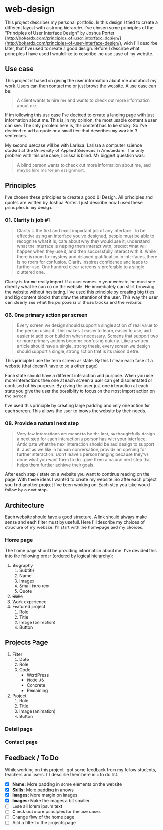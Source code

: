 # web-design
This project describes my personal portfolio. In this design I tried to create a different layout with a strong hierarchy. I've chosen some principles of the "Principles of User Interface Design" by Joshua Porter [http://bokardo.com/principles-of-user-interface-design/](http://bokardo.com/principles-of-user-interface-design/), wich I'll descirbe later, that I've used to create a good design.
Before I descirbe what principles I have used I would like to describe the use case of my website.

## Use case
This project is based on giving the user information about me and about my work. Users can then contact me or just brows the website. A use case can be:

> A client wants to hire me and wants to check out more information about me.

If im following this use case I've decided to create a landing page with just information about me. This is, in my opinion, the most usable content a user can see. The only problem here is, the content has to be sticky. So I've decided to add a quote or a small text that describes my work in 3 sentences.

My second usecase will be with Larissa. Larissa a computer science student at the University of Applied Sciences in Amsterdam. The only problem with this use case, Larissa is blind. My biggest question was:

> A blind person wants to check out more information about me, and maybe hire me for an assignment.


## Principles
I've chosen these principles to create a good UI Design. All principles and quotes are written by Joshua Porter. I just describe how I used these principles in my design.

### 01. Clarity is job #1
> Clarity is the first and most important job of any interface. To be effective using an interface you've designed, people must be able to recognize what it is, care about why they would use it, understand what the interface is helping them interact with, predict what will happen when they use it, and then successfully interact with it. While there is room for mystery and delayed gratification in interfaces, there is no room for confusion. Clarity inspires confidence and leads to further use. One hundred clear screens is preferable to a single cluttered one.

Clarity is for me really import. If a user comes to your website, he must see directly what he can do on the website. He immediately can start browsing the website without hesitating. I've used this principle by creating big titles and big content blocks that draw the attention of the user.
This way the user can clearly see what the purpose is of these blocks and the website.

### 06. One primary action per screen
> Every screen we design should support a single action of real value to the person using it. This makes it easier to learn, easier to use, and easier to add to or build on when necessary. Screens that support two or more primary actions become confusing quickly. Like a written article should have a single, strong thesis, every screen we design should support a single, strong action that is its raison d'etre.

This principle I use the term screen as state. By this I mean each fase of a website (that doesn't have to be a other page).

Each state should have a different interaction and purpose. When you use more interactions then one at each screen a user can get disorientated or confused of his purpose. By giving the user just one interaction at each state you give the user the possiblity to focus on the most import action on the screen.

I've used this principle by creating large padding and only one action for each screen. This allows the user to brows the website by their needs.

### 08. Provide a natural next step
> Very few interactions are meant to be the last, so thoughtfully design a next step for each interaction a person has with your interface. Anticipate what the next interaction should be and design to support it. Just as we like in human conversation, provide an opening for further interaction. Don't leave a person hanging because they've done what you want them to do…give them a natural next step that helps them further achieve their goals.

After each step / state on a website you want to continue reading on the page. With these ideas I wanted to create my website. So after each project you find another project I've been working on. Each step you take would follow by a next step.


## Architecture
Each website should have a good structure. A link should always make sense and each filter must by usefull. Here I'll describe my choices of structure of my website. I'll start with the homepage and my choices.

### Home page
The home page should be providing information about me. I've devided this into the following order (ordered by logical hierarchy):

1. Biography
    1. Subtitle
    2. Name
    2. Images
    3. Small Intro text
    4. Quote
2. ~~Skills~~
3. ~~Work experience~~
2. Featured project
    1. Role
    2. Title
    3. Image (animation)
    4. Button

## Projects Page
1. Filter
    1. Date
    2. Role
    3. Code
        * WordPress
        * Node.JS
        * Concrete
        * Remaining
2. Project
    1. Role
    2. Title
    3. Image (animation)
    4. Button

### Detail page


### Contact page


## Feedback / To Do
While working on this project I got some feedback from my fellow students, teachers and users. I'll descirbe them here in a to do list.

- [x] **Name:**  More padding in some elements on the website
- [x] **Skills:** More padding in arrows
- [x] **Images:** More margin on images
- [x] **Images:** Make the images a bit smaller
- [ ] Lose all lorem ipsum text
- [ ] Check out more principles for the use cases
- [ ] Change flow of the home page
- [ ] Add a filter to the projects page
